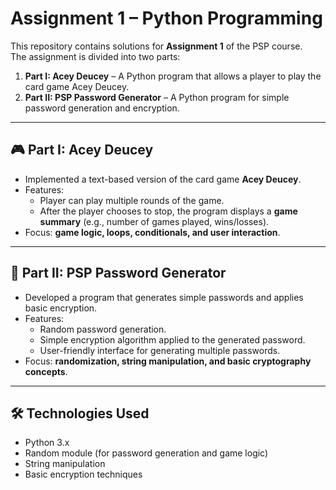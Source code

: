 # Assignment 1 – Python Programming

This repository contains solutions for **Assignment 1** of the PSP course.  
The assignment is divided into two parts:

1. **Part I: Acey Deucey** – A Python program that allows a player to play the card game Acey Deucey.
2. **Part II: PSP Password Generator** – A Python program for simple password generation and encryption.

---

## 🎮 Part I: Acey Deucey
- Implemented a text-based version of the card game **Acey Deucey**.
- Features:
  - Player can play multiple rounds of the game.
  - After the player chooses to stop, the program displays a **game summary** (e.g., number of games played, wins/losses).
- Focus: **game logic, loops, conditionals, and user interaction**.

---

## 🔐 Part II: PSP Password Generator
- Developed a program that generates simple passwords and applies basic encryption.
- Features:
  - Random password generation.
  - Simple encryption algorithm applied to the generated password.
  - User-friendly interface for generating multiple passwords.
- Focus: **randomization, string manipulation, and basic cryptography concepts**.

---

## 🛠️ Technologies Used
- Python 3.x
- Random module (for password generation and game logic)
- String manipulation
- Basic encryption techniques
